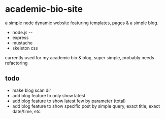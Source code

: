 # academic-bio-site

a simple node dynamic website featuring templates, pages & a simple blog.

 * node.js -- 
 * express
 * mustache
 * skeleton css
 
 currently used for my academic bio & blog, super simple, probably needs refactoring
 
 todo
 ---
 
  * make blog scan dir
  * add blog feature to only show latest
  * add blog feature to show latest few by parameter (total)
  * add blog feature to show specific post by simple query, exact title, exact date/time, etc
 
